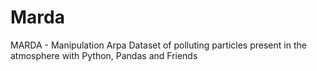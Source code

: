 # Marda
MARDA - Manipulation Arpa Dataset of polluting particles present in the atmosphere with Python, Pandas and Friends
